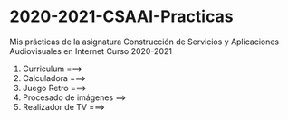 # 2020-2021-CSAAI-Practicas
Mis prácticas de la asignatura Construcción de Servicios y Aplicaciones Audiovisuales en Internet Curso 2020-2021

1. Curriculum ===> 
2. Calculadora ===>
3. Juego Retro ===>
4. Procesado de imágenes ==>
5. Realizador de TV ===>
